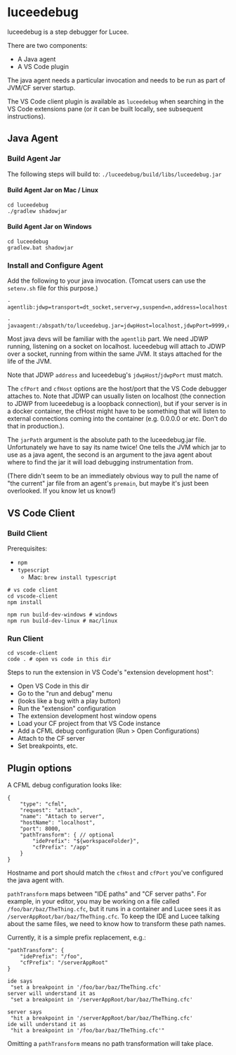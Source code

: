# luceedebug

luceedebug is a step debugger for Lucee.

There are two components:

- A Java agent
- A VS Code plugin

The java agent needs a particular invocation and needs to be run as part of JVM/CF server startup.

The VS Code client plugin is available as `luceedebug` when searching in the VS Code extensions pane (or it can be built locally, see subsequent instructions).

## Java Agent

### Build Agent Jar

The following steps will build to: `./luceedebug/build/libs/luceedebug.jar`

#### Build Agent Jar on Mac / Linux

```
cd luceedebug
./gradlew shadowjar
```

#### Build Agent Jar on Windows

```
cd luceedebug
gradlew.bat shadowjar
```

### Install and Configure Agent

Add the following to your java invocation. (Tomcat users can use the `setenv.sh` file for this purpose.)

```
-agentlib:jdwp=transport=dt_socket,server=y,suspend=n,address=localhost:9999

-javaagent:/abspath/to/luceedebug.jar=jdwpHost=localhost,jdwpPort=9999,cfHost=0.0.0.0,cfPort=10000,jarPath=/abspath/to/luceedebug.jar
```

Most java devs will be familiar with the `agentlib` part. We need JDWP running, listening on a socket on localhost. luceedebug will attach to JDWP over a socket, running from within the same JVM. It stays attached for the life of the JVM.

Note that JDWP `address` and luceedebug's `jdwpHost`/`jdwpPort` must match.

The `cfPort` and `cfHost` options are the host/port that the VS Code debugger attaches to. Note that JDWP can usually listen on localhost (the connection to JDWP from luceedebug is a loopback connection), but if your server is in a docker container, the cfHost might have to be something that will listen to external connections coming into the container (e.g. 0.0.0.0 or etc. Don't do that in production.).

The `jarPath` argument is the absolute path to the luceedebug.jar file. Unfortunately we have to say its name twice! One tells the JVM which jar to use as a java agent, the second is an argument to the java agent about where to find the jar it will load debugging instrumentation from.

(There didn't seem to be an immediately obvious way to pull the name of "the current" jar file from an agent's `premain`, but maybe it's just been overlooked. If you know let us know!)

## VS Code Client

### Build Client

Prerequisites:
* `npm`
* `typescript`
   * Mac: `brew install typescript`

```
# vs code client
cd vscode-client
npm install

npm run build-dev-windows # windows
npm run build-dev-linux # mac/linux
```

### Run Client

```
cd vscode-client
code . # open vs code in this dir
```

Steps to run the extension in VS Code's "extension development host":
- Open VS Code in this dir
- Go to the "run and debug" menu
- (looks like a bug with a play button)
- Run the "extension" configuration
- The extension development host window opens
- Load your CF project from that VS Code instance
- Add a CFML debug configuration (Run > Open Configurations)
- Attach to the CF server
- Set breakpoints, etc.

## Plugin options

A CFML debug configuration looks like:
```
{
    "type": "cfml",
    "request": "attach",
    "name": "Attach to server",
    "hostName": "localhost",
    "port": 8000,
    "pathTransform": { // optional
        "idePrefix": "${workspaceFolder}",
        "cfPrefix": "/app"
    }
}
```
Hostname and port should match the `cfHost` and `cfPort` you've configured the java agent with.

`pathTransform` maps between "IDE paths" and "CF server paths". For example, in your editor, you may be working on a file called `/foo/bar/baz/TheThing.cfc`, but it runs in a container and Lucee sees it as `/serverAppRoot/bar/baz/TheThing.cfc`. To keep the IDE and Lucee talking about the same files, we need to know how to transform these path names.

Currently, it is a simple prefix replacement, e.g.:

```
"pathTransform": {
    "idePrefix": "/foo",
    "cfPrefix": "/serverAppRoot"
}

ide says
 "set a breakpoint in '/foo/bar/baz/TheThing.cfc'
server will understand it as
 "set a breakpoint in '/serverAppRoot/bar/baz/TheThing.cfc'

server says
 "hit a breakpoint in '/serverAppRoot/bar/baz/TheThing.cfc'
ide will understand it as
 "hit a breakpoint in '/foo/bar/baz/TheThing.cfc'"
```

Omitting a `pathTransform` means no path transformation will take place.
